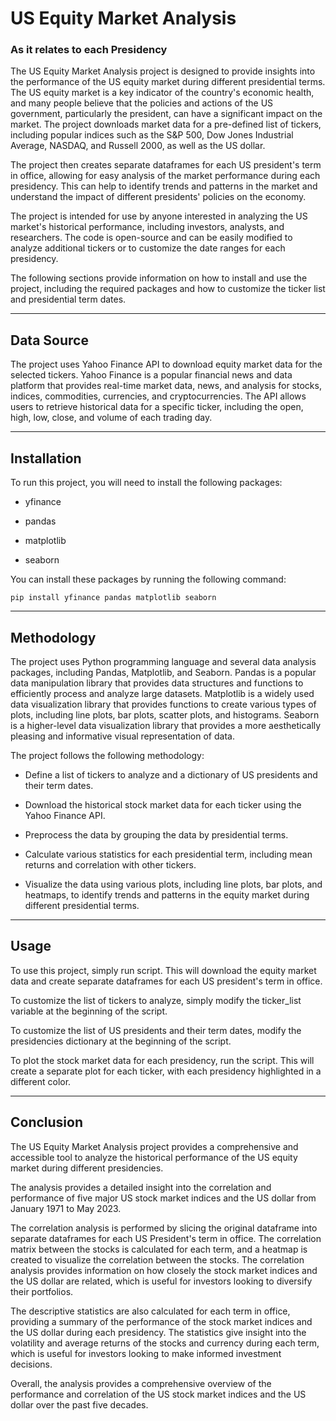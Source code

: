 # US Equity Market Analysis

### As it relates to each Presidency

The US Equity Market Analysis project is designed to provide insights into the performance of the US equity market during different presidential terms. The US equity market is a key indicator of the country's economic health, and many people believe that the policies and actions of the US government, particularly the president, can have a significant impact on the market. The project downloads market data for a pre-defined list of tickers, including popular indices such as the S&P 500, Dow Jones Industrial Average, NASDAQ, and Russell 2000, as well as the US dollar.

The project then creates separate dataframes for each US president's term in office, allowing for easy analysis of the market performance during each presidency. This can help to identify trends and patterns in the market and understand the impact of different presidents' policies on the economy.

The project is intended for use by anyone interested in analyzing the US market's historical performance, including investors, analysts, and researchers. The code is open-source and can be easily modified to analyze additional tickers or to customize the date ranges for each presidency.

The following sections provide information on how to install and use the project, including the required packages and how to customize the ticker list and presidential term dates.

---

## Data Source

The project uses Yahoo Finance API to download equity market data for the selected tickers. Yahoo Finance is a popular financial news and data platform that provides real-time market data, news, and analysis for stocks, indices, commodities, currencies, and cryptocurrencies. The API allows users to retrieve historical data for a specific ticker, including the open, high, low, close, and volume of each trading day.

---

## Installation
To run this project, you will need to install the following packages:

- yfinance

- pandas

- matplotlib

- seaborn

You can install these packages by running the following command:

    pip install yfinance pandas matplotlib seaborn

---

## Methodology

The project uses Python programming language and several data analysis packages, including Pandas, Matplotlib, and Seaborn. Pandas is a popular data manipulation library that provides data structures and functions to efficiently process and analyze large datasets. Matplotlib is a widely used data visualization library that provides functions to create various types of plots, including line plots, bar plots, scatter plots, and histograms. Seaborn is a higher-level data visualization library that provides a more aesthetically pleasing and informative visual representation of data.

The project follows the following methodology:

- Define a list of tickers to analyze and a dictionary of US presidents and their term dates.

- Download the historical stock market data for each ticker using the Yahoo Finance API.

- Preprocess the data by grouping the data by presidential terms.

- Calculate various statistics for each presidential term, including mean returns and correlation with other tickers.

- Visualize the data using various plots, including line plots, bar plots, and heatmaps, to identify trends and patterns in the equity market during different presidential terms.

---

## Usage
To use this project, simply run script. This will download the equity market data and create separate dataframes for each US president's term in office.

To customize the list of tickers to analyze, simply modify the ticker_list variable at the beginning of the script.

To customize the list of US presidents and their term dates, modify the presidencies dictionary at the beginning of the script.

To plot the stock market data for each presidency, run the script. This will create a separate plot for each ticker, with each presidency highlighted in a different color.

---

## Conclusion

The US Equity Market Analysis project provides a comprehensive and accessible tool to analyze the historical performance of the US equity market during different presidencies.

The analysis provides a detailed insight into the correlation and performance of five major US stock market indices and the US dollar from January 1971 to May 2023.

The correlation analysis is performed by slicing the original dataframe into separate dataframes for each US President's term in office. The correlation matrix between the stocks is calculated for each term, and a heatmap is created to visualize the correlation between the stocks. The correlation analysis provides information on how closely the stock market indices and the US dollar are related, which is useful for investors looking to diversify their portfolios.

The descriptive statistics are also calculated for each term in office, providing a summary of the performance of the stock market indices and the US dollar during each presidency. The statistics give insight into the volatility and average returns of the stocks and currency during each term, which is useful for investors looking to make informed investment decisions.

Overall, the analysis provides a comprehensive overview of the performance and correlation of the US stock market indices and the US dollar over the past five decades.
